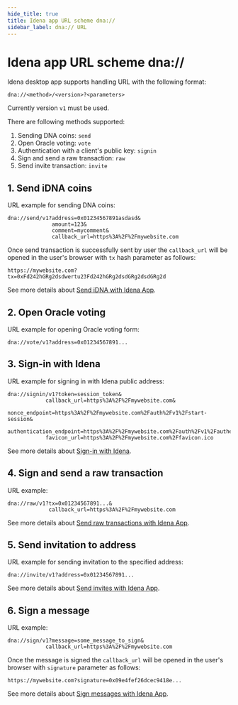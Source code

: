 ```yaml
---
hide_title: true
title: Idena app URL scheme dna://
sidebar_label: dna:// URL
---
```


# Idena app URL scheme dna://

Idena desktop app supports handling URL with the following format:

```
dna://<method>/<version>?<parameters>
```

Currently version `v1` must be used.

There are following methods supported:

1. Sending DNA coins: `send`
2. Open Oracle voting: `vote`
3. Authentication with a client's public key: `signin`
4. Sign and send a raw transaction: `raw`
5. Send invite transaction: `invite`

## 1. Send iDNA coins

URL example for sending DNA coins:

```
dna://send/v1?address=0x01234567891asdasd&
              amount=123&
              comment=mycomment&
              callback_url=https%3A%2F%2Fmywebsite.com
```

Once send transaction is successfully sent by user the `callback_url` will be opened in the user's browser with `tx` hash parameter as follows:

```
https://mywebsite.com?tx=0xFd242hGRg2dsdwertu23Fd242hGRg2dsdGRg2dsdGRg2d
```

See more details about [Send iDNA with Idena App](./../send-dna).

## 2. Open Oracle voting

URL example for opening Oracle voting form:

```
dna://vote/v1?address=0x01234567891...
```

## 3. Sign-in with Idena

URL example for signing in with Idena public address:

```
dna://signin/v1?token=session_token&
            callback_url=https%3A%2F%2Fmywebsite.com&
            nonce_endpoint=https%3A%2F%2Fmywebsite.com%2Fauth%2Fv1%2Fstart-session&
            authentication_endpoint=https%3A%2F%2Fmywebsite.com%2Fauth%2Fv1%2Fauthenticate
            favicon_url=https%3A%2F%2Fmywebsite.com%2Ffavicon.ico
```

See more details about [Sign-in with Idena](./sign-in).

## 4. Sign and send a raw transaction

URL example:

```
dna://raw/v1?tx=0x01234567891...&
             callback_url=https%3A%2F%2Fmywebsite.com

```

See more details about [Send raw transactions with Idena App](./../send-raw).

## 5. Send invitation to address

URL example for sending invitation to the specified address:

```
dna://invite/v1?address=0x01234567891...
```

See more details about [Send invites with Idena App](./../send-invite).

## 6. Sign a message

URL example:

```
dna://sign/v1?message=some_message_to_sign&
            callback_url=https%3A%2F%2Fmywebsite.com
```

Once the message is signed the `callback_url` will be opened in the user's browser with `signature` parameter as follows:

```
https://mywebsite.com?signature=0x09e4fef26dcec9418e...
```

See more details about [Sign messages with Idena App](./../sign).

